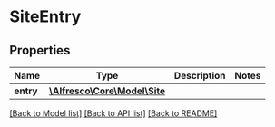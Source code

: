# SiteEntry

## Properties
Name | Type | Description | Notes
------------ | ------------- | ------------- | -------------
**entry** | [**\Alfresco\Core\Model\Site**](Site.md) |  | 

[[Back to Model list]](../README.md#documentation-for-models) [[Back to API list]](../README.md#documentation-for-api-endpoints) [[Back to README]](../README.md)


